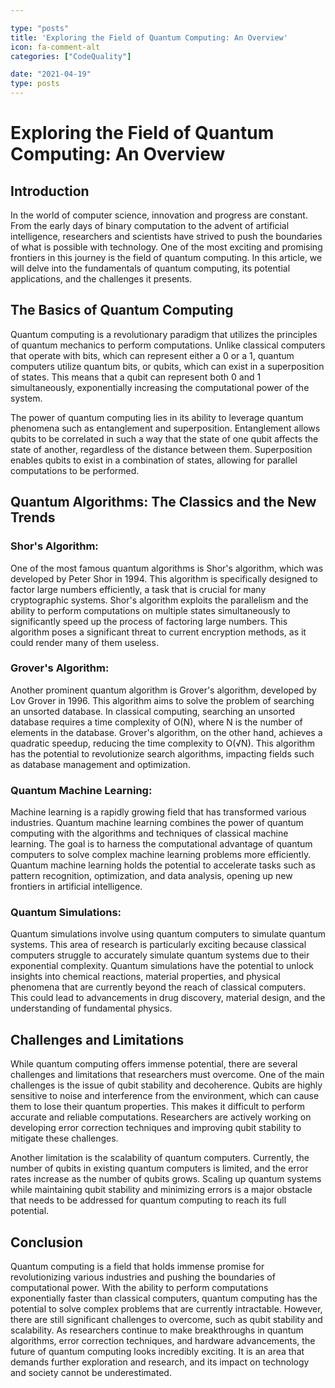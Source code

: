 ```yaml
---

type: "posts"
title: 'Exploring the Field of Quantum Computing: An Overview'
icon: fa-comment-alt
categories: ["CodeQuality"]

date: "2021-04-19"
type: posts
---
```





# Exploring the Field of Quantum Computing: An Overview

## Introduction

In the world of computer science, innovation and progress are constant. From the early days of binary computation to the advent of artificial intelligence, researchers and scientists have strived to push the boundaries of what is possible with technology. One of the most exciting and promising frontiers in this journey is the field of quantum computing. In this article, we will delve into the fundamentals of quantum computing, its potential applications, and the challenges it presents.

## The Basics of Quantum Computing

Quantum computing is a revolutionary paradigm that utilizes the principles of quantum mechanics to perform computations. Unlike classical computers that operate with bits, which can represent either a 0 or a 1, quantum computers utilize quantum bits, or qubits, which can exist in a superposition of states. This means that a qubit can represent both 0 and 1 simultaneously, exponentially increasing the computational power of the system.

The power of quantum computing lies in its ability to leverage quantum phenomena such as entanglement and superposition. Entanglement allows qubits to be correlated in such a way that the state of one qubit affects the state of another, regardless of the distance between them. Superposition enables qubits to exist in a combination of states, allowing for parallel computations to be performed.

## Quantum Algorithms: The Classics and the New Trends

### Shor's Algorithm:

One of the most famous quantum algorithms is Shor's algorithm, which was developed by Peter Shor in 1994. This algorithm is specifically designed to factor large numbers efficiently, a task that is crucial for many cryptographic systems. Shor's algorithm exploits the parallelism and the ability to perform computations on multiple states simultaneously to significantly speed up the process of factoring large numbers. This algorithm poses a significant threat to current encryption methods, as it could render many of them useless.

### Grover's Algorithm:

Another prominent quantum algorithm is Grover's algorithm, developed by Lov Grover in 1996. This algorithm aims to solve the problem of searching an unsorted database. In classical computing, searching an unsorted database requires a time complexity of O(N), where N is the number of elements in the database. Grover's algorithm, on the other hand, achieves a quadratic speedup, reducing the time complexity to O(√N). This algorithm has the potential to revolutionize search algorithms, impacting fields such as database management and optimization.

### Quantum Machine Learning:

Machine learning is a rapidly growing field that has transformed various industries. Quantum machine learning combines the power of quantum computing with the algorithms and techniques of classical machine learning. The goal is to harness the computational advantage of quantum computers to solve complex machine learning problems more efficiently. Quantum machine learning holds the potential to accelerate tasks such as pattern recognition, optimization, and data analysis, opening up new frontiers in artificial intelligence.

### Quantum Simulations:

Quantum simulations involve using quantum computers to simulate quantum systems. This area of research is particularly exciting because classical computers struggle to accurately simulate quantum systems due to their exponential complexity. Quantum simulations have the potential to unlock insights into chemical reactions, material properties, and physical phenomena that are currently beyond the reach of classical computers. This could lead to advancements in drug discovery, material design, and the understanding of fundamental physics.

## Challenges and Limitations

While quantum computing offers immense potential, there are several challenges and limitations that researchers must overcome. One of the main challenges is the issue of qubit stability and decoherence. Qubits are highly sensitive to noise and interference from the environment, which can cause them to lose their quantum properties. This makes it difficult to perform accurate and reliable computations. Researchers are actively working on developing error correction techniques and improving qubit stability to mitigate these challenges.

Another limitation is the scalability of quantum computers. Currently, the number of qubits in existing quantum computers is limited, and the error rates increase as the number of qubits grows. Scaling up quantum systems while maintaining qubit stability and minimizing errors is a major obstacle that needs to be addressed for quantum computing to reach its full potential.

## Conclusion

Quantum computing is a field that holds immense promise for revolutionizing various industries and pushing the boundaries of computational power. With the ability to perform computations exponentially faster than classical computers, quantum computing has the potential to solve complex problems that are currently intractable. However, there are still significant challenges to overcome, such as qubit stability and scalability. As researchers continue to make breakthroughs in quantum algorithms, error correction techniques, and hardware advancements, the future of quantum computing looks incredibly exciting. It is an area that demands further exploration and research, and its impact on technology and society cannot be underestimated.